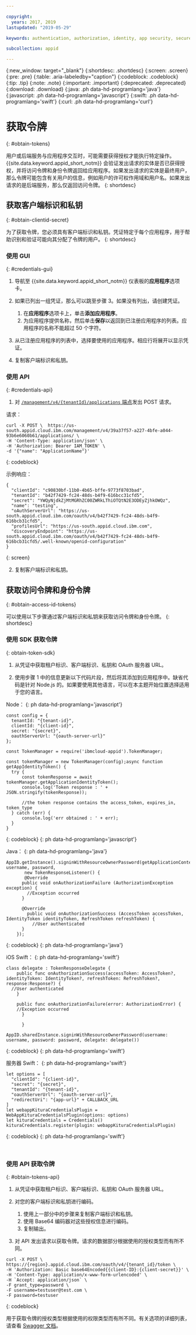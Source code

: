 ```yaml
---

copyright:
  years: 2017, 2019
lastupdated: "2019-05-29"

keywords: authentication, authorization, identity, app security, secure, access management, roles, attributes, users

subcollection: appid

---
```


{:new_window: target="_blank"}
{:shortdesc: .shortdesc}
{:screen: .screen}
{:pre: .pre}
{:table: .aria-labeledby="caption"}
{:codeblock: .codeblock}
{:tip: .tip}
{:note: .note}
{:important: .important}
{:deprecated: .deprecated}
{:download: .download}
{:java: .ph data-hd-programlang='java'}
{:javascript: .ph data-hd-programlang='javascript'}
{:swift: .ph data-hd-programlang='swift'}
{:curl: .ph data-hd-programlang='curl'}



# 获取令牌
{: #obtain-tokens}

用户或后端服务与应用程序交互时，可能需要获得授权才能执行特定操作。{{site.data.keyword.appid_short_notm}} 会验证发出请求的实体是否已获得授权，并将访问令牌和身份令牌返回给应用程序。如果发出请求的实体是最终用户，那么令牌可能包含有关用户的信息，例如用户的许可权作用域和用户名。如果发出请求的是后端服务，那么仅返回访问令牌。
{: shortdesc}


## 获取客户端标识和私钥
{: #obtain-clientid-secret}

为了获取令牌，您必须具有客户端标识和私钥。凭证特定于每个应用程序，用于帮助识别和验证可能向其分配了令牌的用户。
{: shortdesc}


### 使用 GUI
{: #credentials-gui}

1. 导航至 {{site.data.keyword.appid_short_notm}} 仪表板的**应用程序**选项卡。

2. 如果已列出一组凭证，那么可以跳至步骤 3。如果没有列出，请创建凭证。
    1. 在**应用程序**选项卡上，单击**添加应用程序**。
    2. 为应用程序提供名称，然后单击**保存**以返回到已注册应用程序的列表。应用程序的名称不能超过 50 个字符。

3. 从已注册应用程序的列表中，选择要使用的应用程序。相应行将展开以显示凭证。

4. 复制客户端标识和私钥。


### 使用 API
{: #credentials-api}

1.  对 [`/management/v4/{tenantId}/applications` 端点](https://us-south.appid.cloud.ibm.com/swagger-ui/#/Management%20API%20-%20Applications/mgmt.registerApplication)发出 POST 请求。

  请求：

  ```
  curl -X POST \  https://us-south.appid.cloud.ibm.com/management/v4/39a37f57-a227-4bfe-a044-93b6e6060b61/applications/ \
  -H 'Content-Type: application/json' \
  -H 'Authorization: Bearer IAM_TOKEN' \
  -d '{"name": "ApplicationName"}'
  ```
  {: codeblock}

  示例响应：

  ```
  {
    "clientId": "c90830bf-11b0-4b65-bffe-9773f8703bad",
    "tenantId": "b42f7429-fc24-48ds-b4f9-616bcc31cfd5",
    "secret": "YWQyNjdkZjMtMGRhZC00ZWRkLThiOTQtN2E3ODEyZjhkOWQz",
    "name": "testing",
    "oAuthServerUrl": "https://us-south.appid.cloud.ibm.com/oauth/v4/b42f7429-fc24-48ds-b4f9-616bcb31cfd5",
    "profilesUrl": "https://us-south.appid.cloud.ibm.com",
    "discoveryEndpoint": "https://us-south.appid.cloud.ibm.com/oauth/v4/b42f7429-fc24-48ds-b4f9-616bcb31cfd5/.well-known/openid-configuration"
  }
  ```
  {: screen}

2. 复制客户端标识和私钥。



## 获取访问令牌和身份令牌
{: #obtain-access-id-tokens}

可以使用以下步骤通过客户端标识和私钥来获取访问令牌和身份令牌。
{: shortdesc}


### 使用 SDK 获取令牌
{: obtain-token-sdk}

1. 从凭证中获取租户标识、客户端标识、私钥和 OAuth 服务器 URL。

2. 使用步骤 1 中的信息更新以下代码片段，然后将其添加到应用程序中。缺省代码是针对 Node.js 的。如果要使用其他语言，可以在本主题开始位置选择适用于您的语言。

  Node：
  {: ph data-hd-programlang='javascript'}

  ```
  const config = {
    tenantId: "{tenant-id}",
    clientId: "{client-id}",
    secret: "{secret}",
    oauthServerUrl: "{oauth-server-url}"
  };

  const TokenManager = require('ibmcloud-appid').TokenManager;

  const tokenManager = new TokenManager(config);async function getAppIdentityToken() {
    try {
        const tokenResponse = await tokenManager.getApplicationIdentityToken();
        console.log('Token response : ' + JSON.stringify(tokenResponse));

        //the token response contains the access_token, expires_in, token_type
    } catch (err) {
        console.log('err obtained : ' + err);
    }
  }
  ```
  {: codeblock}
  {: ph data-hd-programlang='javascript'}

  Java：
  {: ph data-hd-programlang='java'}
  ```
  AppID.getInstance().signinWithResourceOwnerPassword(getApplicationContext(), username, password,
         new TokenResponseListener() {
         @Override
        public void onAuthorizationFailure (AuthorizationException exception) {
          //Exception occurred
        }

        @Override
          public void onAuthorizationSuccess (AccessToken accessToken, IdentityToken identityToken, RefreshToken refreshToken) {
            //User authenticated
        }
      });
  ```
  {: codeblock}
  {: ph data-hd-programlang='java'}

iOS Swift：
{: ph data-hd-programlang='swift'}

  ```
  class delegate : TokenResponseDelegate {
      public func onAuthorizationSuccess(accessToken: AccessToken?, identityToken: IdentityToken?, refreshToken: RefreshToken?, response:Response?) {
    //User authenticated
      }

      public func onAuthorizationFailure(error: AuthorizationError) {
      //Exception occurred
        }

        }

  AppID.sharedInstance.signinWithResourceOwnerPassword(username: username, password: password, delegate: delegate())
  ```
  {: codeblock}
  {: ph data-hd-programlang='swift'}

服务器 Swift：
{: ph data-hd-programlang='swift'}

  ```
  let options = [
    "clientId": "{client-id}",
    "secret": "{secret}",
    "tenantId": "{tenant-id}",
    "oauthServerUrl": "{oauth-server-url}",
    "redirectUri": "{app-url}" + CALLBACK_URL
  ]
  let webappKituraCredentialsPlugin = WebAppKituraCredentialsPlugin(options: options)
  let kituraCredentials = Credentials()
  kituraCredentials.register(plugin: webappKituraCredentialsPlugin)
  ```
  {: codeblock}
  {: ph data-hd-programlang='swift'}


</br>

### 使用 API 获取令牌
{: #obtain-tokens-api}

1. 从凭证中获取租户标识、客户端标识、私钥和 OAuth 服务器 URL。

2. 对您的客户端标识和私钥进行编码。

    1. 使用上一部分中的步骤来复制客户端标识和私钥。
    2. 使用 Base64 编码器对这些授权信息进行编码。
    3. 复制输出。

3. 对 API 发出请求以获取令牌。请求的数据部分根据使用的授权类型而有所不同。 

  ```
  curl -X POST \
  https://{region}.appid.cloud.ibm.com/oauth/v4/{tenant_id}/token \
  -H 'Authorization: Basic base64Encoded{{client-ID}:{client-secret}}' \
  -H 'Content-Type: application/x-www-form-urlencoded' \
  -H `Accept: application/json` \
  -F grant_type=password \
  -F username=testuser@test.com \
  -F password=testuser
  ```
  {: codeblock}

用于获取令牌的授权类型根据使用的权限类型而有所不同。有关选项的详细列表，请查看 [Swagger 文档](https://us-south.appid.cloud.ibm.com/swagger-ui/#/Authorization%20Server%20-%20Authorization%20Server%20V4/oauth-server.token)。
